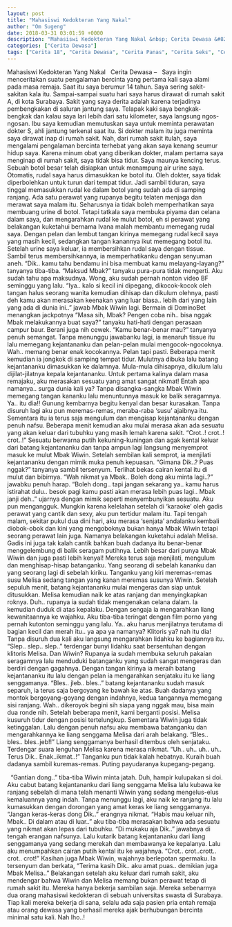 ```yaml
---
layout: post
title: "Mahasiswi Kedokteran Yang Nakal"
author: "Om Sugeng"
date: 2018-03-31 03:01:59 +0000
description: "Mahasiswi Kedokteran Yang Nakal &nbsp; Cerita Dewasa &#8211;\u00a0 \u00a0Saya ingin menceritakan suatu pengalaman bercinta yang pertama kali saya alami pada masa remaja. Saat itu saya berumur 14 tahun. Saya se..."
categories: ["Cerita Dewasa"]
tags: ["Cerita 18", "Cerita Dewasa", "Cerita Panas", "Cerita Seks", "Cerita Terkini"]
---
```



Mahasiswi Kedokteran Yang Nakal
&nbsp;
Cerita Dewasa &#8211;   Saya ingin menceritakan suatu pengalaman bercinta yang pertama kali saya alami pada masa remaja. Saat itu saya berumur 14 tahun. Saya sering sakit-sakitan kala itu. Sampai-sampai suatu hari saya harus dirawat di rumah sakit A, di kota Surabaya. Sakit yang saya derita adalah karena terjadinya pembengkakan di saluran jantung saya. Telapak kaki saya bengkak-bengkak dan kalau saya lari lebih dari satu kilometer, saya langsung ngos-ngosan. Ibu saya kemudian memutuskan saya untuk meminta perawatan dokter S, ahli jantung terkenal saat itu. Si dokter malam itu juga meminta saya dirawat inap di rumah sakit. Nah, dari rumah sakit itulah, saya mengalami pengalaman bercinta terhebat yang akan saya kenang seumur hidup saya.
Karena minum obat yang diberikan dokter, malam pertama saya menginap di rumah sakit, saya tidak bisa tidur. Saya maunya kencing terus. Sebuah botol besar telah disiapkan untuk menampung air urine saya. Otomatis, rudal saya harus dimasukkan ke botol itu. Oleh dokter, saya tidak diperbolehkan untuk turun dari tempat tidur. Jadi sambil tiduran, saya tinggal memasukkan rudal ke dalam botol yang sudah ada di samping ranjang. Ada satu perawat yang rupanya begitu telaten menjaga dan merawat saya malam itu. Seharusnya ia tidak boleh memperhatikan saya membuang urine di botol. Tetapi tatkala saya membuka piyama dan celana dalam saya, dan mengarahkan rudal ke mulut botol, eh si perawat yang belakangan kuketahui bernama Ivana malah membantu memegang rudal saya. Dengan pelan dan lembut tangan kirinya memegang rudal kecil saya yang masih kecil, sedangkan tangan kanannya ikut memegang botol itu. Setelah urine saya keluar, ia membersihkan rudal saya dengan tissue. Sambil terus membersihkannya, ia memperhatikanku dengan senyuman aneh.
&#8220;Dik.. kamu tahu bendamu ini bisa membuat kamu melayang-layang?&#8221; tanyanya tiba-tiba.
&#8220;Maksud Mbak?&#8221; tanyaku pura-pura tidak mengerti. Aku sudah tahu apa maksudnya. Wong, aku sudah pernah nonton video BF seminggu yang lalu.
&#8220;Iya.. kalo si kecil ini dipegang, dikocok-kocok oleh tangan halus seorang wanita kemudian dihisap dan dikulum olehnya, pasti deh kamu akan merasakan keenakan yang luar biasa.. lebih dari yang lain yang ada di dunia ini..&#8221; jawab Mbak Wiwin lagi. Bermain di DominoBet menangkan jackpotnya
&#8220;Masa sih, Mbak? Pengen coba nih.. bisa nggak Mbak melakukannya buat saya?&#8221; tanyaku hati-hati dengan perasaan campur baur. Berani juga nih cewek.
&#8220;Kamu benar-benar mau?&#8221; tanyanya penuh semangat.
Tanpa menunggu jawabanku lagi, ia menaruh tissue itu lalu memegang kejantananku dan pelan-pelan mulai mengocok-ngocoknya. Wah.. memang benar enak kocokannya. Pelan tapi pasti. Beberapa menit kemudian ia jongkok di samping tempat tidur. Mulutnya dibuka lalu batang kejantananku dimasukkan ke dalamnya. Mula-mula dihisapnya, dikulum lalu dijilat-jilatnya kepala kejantananku.
Untuk pertama kalinya dalam masa remajaku, aku merasakan sesuatu yang amat sangat nikmat! Entah apa namanya.. surga dunia kali ya? Tanpa disangka-sangka Mbak Wiwin memegang tangan kananku lalu menuntunnya masuk ke balik seragamnya. Ya.. itu dia!! Gunung kembarnya begitu kenyal dan besar kurasakan. Tanpa disuruh lagi aku pun meremas-remas, meraba-raba &#8216;susu&#8217; ajaibnya itu. Sementara itu ia terus saja mengulum dan mengisap kejantananku dengan penuh nafsu.
Beberapa menit kemudian aku mulai merasa akan ada sesuatu yang akan keluar dari tubuhku yang masih lemah karena sakit. &#8220;Crot..! crot..! crot..!&#8221; Sesuatu berwarna putih kekuning-kuningan dan agak kental keluar dari batang kejantananku dan tanpa ampun lagi langsung menyemprot masuk ke mulut Mbak Wiwin. Setelah sembilan kali semprot, ia menjilati kejantananku dengan mimik muka penuh kepuasan.
&#8220;Gimana Dik..? Puas nggak?&#8221; tanyanya sambil tersenyum. Terlihat bekas cairan kental itu di mulut dan bibirnya.
&#8220;Wah nikmat ya Mbak.. Boleh dong aku minta lagi..?&#8221; jawabku penuh harap.
&#8220;Boleh dong.. tapi jangan sekarang ya.. kamu harus istirahat dulu.. besok pagi kamu pasti akan merasa lebih puas lagi.. Mbak janji deh..&#8221; ujarnya dengan mimik seperti menyembunyikan sesuatu.
Aku pun mengangguk. Mungkin karena kelelahan setelah di &#8216;karaoke&#8217; oleh gadis perawat yang cantik dan sexy, aku pun tertidur malam itu. Tapi tengah malam, sekitar pukul dua dini hari, aku merasa &#8216;senjata&#8217; andalanku kembali diobok-obok dan kini yang mengoboknya bukan hanya Mbak Wiwin tetapi seorang perawat lain juga. Namanya belakangan kuketahui adalah Melisa. Gadis ini juga tak kalah cantik bahkan buah dadanya itu benar-benar menggelembung di balik seragam putihnya. Lebih besar dari punya Mbak Wiwin dan juga pasti lebih kenyal!
Mereka terus saja menjilati, mengulum dan menghisap-hisap batanganku. Yang seorang di sebelah kananku dan yang seorang lagi di sebelah kiriku. Tanganku yang kiri meremas-remas susu Melisa sedang tangan yang kanan meremas susunya Wiwin. Setelah sepuluh menit, batang kejantananku mulai mengeras dan siap untuk ditusukkan. Melisa kemudian naik ke atas ranjang dan menyingkapkan roknya. Duh.. rupanya ia sudah tidak mengenakan celana dalam. Ia kemudian duduk di atas kepalaku. Dengan sengaja ia mengarahkan liang kewanitaannya ke wajahku. Aku tiba-tiba teringat dengan film porno yang pernah kutonton seminggu yang lalu. Ya.. aku harus menjilatnya terutama di bagian kecil dan merah itu.. ya apa ya namanya? Klitoris ya? nah itu dia! Tanpa disuruh dua kali aku langsung mengarahkan lidahku ke bagiannya itu.
&#8220;Slep.. slep.. slep..&#8221; terdengar bunyi lidahku saat bersentuhan dengan klitoris Melisa. Dan Wiwin? Rupanya ia sudah membuka seluruh pakaian seragamnya lalu menduduki batanganku yang sudah sangat mengeras dan berdiri dengan gagahnya. Dengan tangan kirinya ia meraih batang kejantananku itu lalu dengan pelan ia mengarahkan senjataku itu ke liang senggamanya. &#8220;Bles.. jleb.. bles..&#8221; batang kejantananku sudah masuk separuh, ia terus saja bergoyang ke bawah ke atas. Buah dadanya yang montok bergoyang-goyang dengan indahnya, kedua tangannya memegang sisi ranjang.
Wah.. dikeroyok begini sih siapa yang nggak mau, bisa main dua ronde nih. Setelah beberapa menit, kami berganti posisi. Melisa kusuruh tidur dengan posisi tertelungkup. Sementara Wiwin juga tidak ketinggalan. Lalu dengan penuh nafsu aku membawa batanganku dan mengarahkannya ke liang senggama Melisa dari arah belakang. &#8220;Bles.. bles.. bles..jeb!!&#8221; Liang senggamanya berhasil ditembus oleh senjataku. Terdengar suara lenguhan Melisa karena merasa nikmat. &#8220;Uh.. uh.. uh.. uh.. Terus Dik.. Enak..ikmat..!&#8221; Tanganku pun tidak kalah hebatnya. Kuraih buah dadanya sambil kuremas-remas. Puting payudaranya kupegang-pegang.
&nbsp;

&nbsp;
&#8220;Gantian dong..&#8221; tiba-tiba Wiwin minta jatah. Duh, hampir kulupakan si doi. Aku cabut batang kejantananku dari liang senggama Melisa lalu kubawa ke ranjang sebelah di mana telah menanti Wiwin yang sedang mengelus-elus kemaluannya yang indah. Tanpa menunggu lagi, aku naik ke ranjang itu lalu kumasukkan dengan dorongan yang amat keras ke liang senggamanya.
&#8220;Jangan keras-keras dong Dik..&#8221; erangnya nikmat.
&#8220;Habis mau keluar nih, Mbak.. Di dalam atau di luar..&#8221; aku tiba-tiba merasakan bahwa ada sesuatu yang nikmat akan lepas dari tubuhku.
&#8220;Di mukaku aja Dik..&#8221; jawabnya di tengah erangan nafsunya.
Lalu kutarik batang kejantananku dari liang senggamanya yang sedang merekah dan membawanya ke kepalanya. Lalu aku menumpahkan cairan putih kental itu ke wajahnya. &#8220;Crot.. crot..crott.. crot.. crot!&#8221; Kasihan juga Mbak Wiwin, wajahnya berlepotan spermaku. Ia tersenyum dan berkata, &#8220;Terima kasih Dik.. aku amat puas.. demikian juga Mbak Melisa..&#8221;
Belakangan setelah aku keluar dari rumah sakit, aku mendengar bahwa Wiwin dan Melisa memang bukan perawat tetap di rumah sakit itu. Mereka hanya bekerja sambilan saja. Mereka sebenarnya dua orang mahasiswi kedokteran di sebuah universitas swasta di Surabaya. Tiap kali mereka bekerja di sana, selalu ada saja pasien pria entah remaja atau orang dewasa yang berhasil mereka ajak berhubungan bercinta minimal satu kali. Nah lho..!
